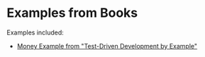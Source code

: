 # Examples from Books

Examples included:
- [Money Example from "Test-Driven Development by Example"](./tdd-money-rust/)
